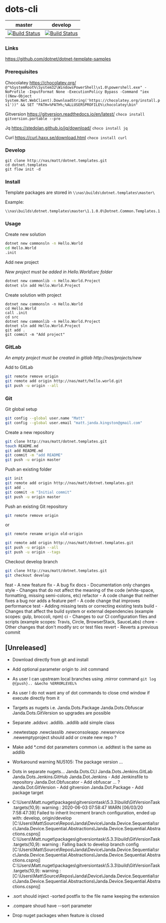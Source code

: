 # dots-cli

| master | develop |
|:------:|:-----------:|
|[![Build Status](http://nas:8081/buildStatus/icon?job=dots-cli/master)](http://nas:8081/job/dots-cli/job/master)|[![Build Status](http://nas:8081/buildStatus/icon?job=dots-cli/develop)](http://nas:8081/job/dots-cli/job/develop)|


### Links

https://github.com/dotnet/dotnet-template-samples

### Prerequisites

Chocolatey https://chocolatey.org/
```@"%SystemRoot%\System32\WindowsPowerShell\v1.0\powershell.exe" -NoProfile -InputFormat None -ExecutionPolicy Bypass -Command "iex ((New-Object System.Net.WebClient).DownloadString('https://chocolatey.org/install.ps1'))" && SET "PATH=%PATH%;%ALLUSERSPROFILE%\chocolatey\bin"```

Gitversion https://gitversion.readthedocs.io/en/latest/
```choco install gitversion.portable --pre```

Jq https://stedolan.github.io/jq/download/
```choco install jq```

Curl https://curl.haxx.se/download.html
```choco install curl```


### Develop

``` 
git clone http://nas/matt/dotnet.templates.git
cd dotnet.templates
git flow init -d
```


### Install 

Template packages are stored in ``` \\nas\builds\dotnet.templates\master\ ```

Example:
```
\\nas\builds\dotnet.templates\master\1.1.0.0\Dotnet.Common.Templates.1.1.0.cmd 
```

### Usage

Create new solution 
```sh 
dotnet new commonsln -n Hello.World
cd Hello.World
.init
```

Add new project

*New project must be added in Hello.World\src folder*

```sh
dotnet new commonlib -n Hello.World.Project
dotnet sln add Hello.World.Project 
```


Create solution with project
```
dotnet new commonsln -n Hello.World
cd Hello.World
call .init
cd src
dotnet new commonlib -n Hello.World.Project
dotnet sln add Hello.World.Project
git add .
git commit -m "Add project"
```

### GitLab

*An empty project must be created in gitlab http://nas/projects/new*

Add to GitLab

```sh
git remote remove origin
git remote add origin http://nas/matt/hello.world.git
git push -u origin --all
```


### Git

Git global setup
```sh
git config --global user.name "Matt"
git config --global user.email "matt.janda.kingston@gmail.com"
```

Create a new repository
```sh
git clone http://nas/matt/dotnet.templates.git
touch README.md
git add README.md
git commit -m "add README"
git push -u origin master
```

Push an existing folder
```sh
git init
git remote add origin http://nas/matt/dotnet.templates.git
git add .
git commit -m "Initial commit"
git push -u origin master
```

Push an existing Git repository
```sh
git remote remove origin
```
or 

```sh
git remote rename origin old-origin
```

```sh
git remote add origin http://nas/matt/dotnet.templates.git
git push -u origin --all
git push -u origin --tags
```

Checkout develop branch
```sh
git clone http://nas/matt/dotnet.templates.git
git checkout develop
```


feat - A new feature
fix - A bug fix
docs - Documentation only changes
style - Changes that do not affect the meaning of the code (white-space, formatting, missing semi-colons, etc)
refactor - A code change that neither fixes a bug nor adds a feature
perf - A code change that improves performance
test - Adding missing tests or correcting existing tests
build - Changes that affect the build system or external dependencies (example scopes: gulp, broccoli, npm)
ci - Changes to our CI configuration files and scripts (example scopes: Travis, Circle, BrowserStack, SauceLabs)
chore - Other changes that don't modify src or test files
revert - Reverts a previous commit



## [Unreleased]

 * Download directly from git and install

 * Add optional parameter origin to .init command 
 * As user I can upstream local branches using .mirror command ```git log @{push}.. &&echo %ERRORLEVEL%```
 * As user I do not want any of dot commands to close cmd window if execute directly from it

 * Targets as nugets i.e. Janda.Dots.Package Janda.Dots.Obfuscar Janda.Dots.GitVersion so upgrades are possible 

 * Separate .addsvc .addlib. .addlib add simple class 
 * .newtestapp .newclasslib .newconsoleapp .newservice .newemptyproject should add or create new repo ?
 * Make add *.cmd dot parameters common i.e. addtest is the same as addlib
 * Workaround warning NU5105: The package version ...

 * Dots in separate nugets... 
   Janda.Dots.CLI
   Janda.Dots.Jenkins.GitLab
   Janda.Dots.Jenkins.GitHub
   Janda.Dot.Jenkins - Add Jenkinsfile to repository
   Janda.Dot.Obfuscator - Add obfuscar ... ?
   Janda.Dot.GitVersion - Add gitversion
   Janda.Dot.Package - Add package target

 * C:\Users\Matt\.nuget\packages\gitversiontask\5.3.3\build\GitVersionTask.targets(10,9): warning : 2020-06-03 07:58:47                WARN [06/03/20 7:58:47:39] Failed to inherit Increment branch configuration, ended up with: develop, origin/develop [C:\Users\Matt\Source\Repos\Janda\Device\Janda.Device.Sequential\src\Janda.Device.Sequential.Abstractions\Janda.Device.Sequential.Abstractions.csproj]                        C:\Users\Matt\.nuget\packages\gitversiontask\5.3.3\build\GitVersionTask.targets(10,9): warning : Falling back to develop branch config [C:\Users\Matt\Source\Repos\Janda\Device\Janda.Device.Sequential\src\Janda.Device.Sequential.Abstractions\Janda.Device.Sequential.Abstractions.csproj]                                                                                                                                         C:\Users\Matt\.nuget\packages\gitversiontask\5.3.3\build\GitVersionTask.targets(10,9): warning :  [C:\Users\Matt\Source\Repos\Janda\Device\Janda.Device.Sequential\src\Janda.Device.Sequential.Abstractions\Janda.Device.Sequential.Abstractions.csproj] 

 * .sort should inject -sorted postfix to the file name keeping the extension
 * .compare shoud have --sort parameter 
 
 * Drop nuget packages when feature is closed 
 
